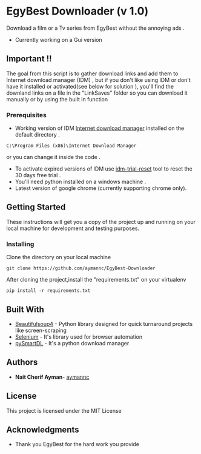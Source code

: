 # EgyBest Downloader (v 1.0)
Download a film or a Tv series from EgyBest without the annoying ads .
* Currently working on a Gui version 

## Important !!
The goal from this script is to gather download links and add them to Internet download manager (IDM) ,
but if you don't like using IDM or don't have it installed or activated(see below for solution ),
you'll find the downland links on a file in the "LinkSaves" folder so you can download it 
manually or by using the built in function

### Prerequisites
* Working version of IDM [Internet download manager](https://www.internetdownloadmanager.com/download.html)
 installed on the default directory .
```
C:\Program Files (x86)\Internet Download Manager
 ```
 or you can change it inside the code .
* To activate expired versions of IDM use [idm-trial-reset](https://github.com/J2TeaM/idm-trial-reset/releases/tag/v1.0.0) 
tool to reset the 30 days free trial .
* You'll need python installed on a windows machine .
* Latest version of google chrome (currently supporting chrome only).

## Getting Started
These instructions will get you a copy of the project up and running on your local machine for development and testing purposes.
### Installing

Clone the directory on your local machine  
```
git clone https://github.com/aymannc/EgyBest-Downloader
 ```
After cloning the project,install the "requirements.txt" on your virtualenv

```
pip install -r requirements.txt
```
## Built With

* [Beautifulsoup4](https://www.crummy.com/software/BeautifulSoup/) - Python library designed for quick turnaround projects like screen-scraping
* [Selenium](https://selenium.dev/) - It's library used for browser automation
* [pySmartDL](https://github.com/iTaybb/pySmartDL) - It's a python download manager

## Authors

* **Nait Cherif Ayman**- [aymannc](https://github.com/aymannc)

## License

This project is licensed under the MIT License 

## Acknowledgments

* Thank you EgyBest for the hard work you provide
